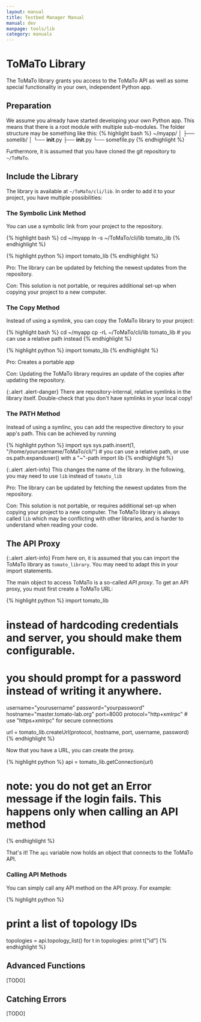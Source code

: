 ```yaml
---
layout: manual
title: Testbed Manager Manual
manual: dev
manpage: tools/lib
category: manuals
---
```


# ToMaTo Library

The ToMaTo library grants you access to the ToMaTo API as well as some special functionality in your own, independent Python app.

## Preparation

We assume you already have started developing your own Python app. This means that there is a root module with multiple sub-modules. The folder structure may be something like this:
{% highlight bash %}
~/myapp/
│
├── somelib/
│   └── __init__.py
├── __init__.py
└── somefile.py
{% endhighlight %}

Furthermore, it is assumed that you have cloned the git repository to `~/ToMaTo`.

## Include the Library

The library is available at `~/ToMaTo/cli/lib`. In order to add it to your project, you have multiple possibilities:

### The Symbolic Link Method

You can use a symbolic link from your project to the repository.

{% highlight bash %}
cd ~/myapp
ln -s ~/ToMaTo/cli/lib tomato_lib
{% endhighlight %}

{% highlight python %}
import tomato_lib
{% endhighlight %}

Pro: The library can be updated by fetching the newest updates from the repository.

Con: This solution is not portable, or requires additional set-up when copying your project to a new computer.

### The Copy Method

Instead of using a symlink, you can copy the ToMaTo library to your project:

{% highlight bash %}
cd ~/myapp
cp -rL ~/ToMaTo/cli/lib tomato_lib  # you can use a relative path instead
{% endhighlight %}

{% highlight python %}
import tomato_lib
{% endhighlight %}

Pro: Creates a portable app

Con: Updating the ToMaTo library requires an update of the copies after updating the repository.

{:.alert .alert-danger}
There are repository-internal, relative symlinks in the library itself. Double-check that you don't have symlinks in your local copy!

### The PATH Method

Instead of using a symlinc, you can add the respective directory to your app's path. This can be achieved by running

{% highlight python %}
import sys
sys.path.insert(1, "/home/yourusername/ToMaTo/cli/")  # you can use a relative path, or use os.path.expanduser() with a "~"-path
import lib
{% endhighlight %}

{:.alert .alert-info}
This changes the name of the library. In the following, you may need to use `lib` instead of `tomato_lib`

Pro: The library can be updated by fetching the newest updates from the repository.

Con: This solution is not portable, or requires additional set-up when copying your project to a new computer. The ToMaTo library is always called `lib` which may be conflicting with other libraries, and is harder to understand when reading your code.

## The API Proxy

{:.alert .alert-info}
From here on, it is assumed that you can import the ToMaTo library as `tomato_library`. You may need to adapt this in your import statements.

The main object to access ToMaTo is a so-called  _API proxy_. To get an API proxy, you must first create a ToMaTo URL:

{% highlight python %}
import tomato_lib

# instead of hardcoding credentials and server, you should make them configurable.
# you should prompt for a password instead of writing it anywhere.
username="yourusername"
password="yourpassword"
hostname="master.tomato-lab.org"
port=8000
protocol="http+xmlrpc"  # use "https+xmlrpc" for secure connections

url = tomato_lib.createUrl(protocol, hostname, port, username, password)
{% endhighlight %}

Now that you have a URL, you can create the proxy.

{% highlight python %}
api = tomato_lib.getConnection(url)
# note: you do not get an Error message if the login fails. This happens only when calling an API method
{% endhighlight %}

That's it! The `api` variable now holds an object that connects to the ToMaTo API.


### Calling API Methods

You can simply call any API method on the API proxy. For example:

{% highlight python %}
# print a list of topology IDs
topologies = api.topology_list()
for t in topologies:
  print t["id"]
{% endhighlight %}


## Advanced Functions
[TODO]

## Catching Errors
[TODO]

